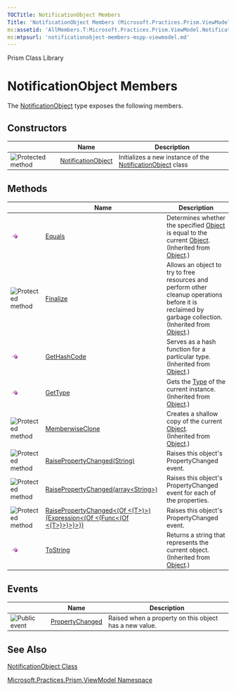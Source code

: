 ```yaml
---
TOCTitle: NotificationObject Members
Title: 'NotificationObject Members (Microsoft.Practices.Prism.ViewModel)'
ms:assetid: 'AllMembers.T:Microsoft.Practices.Prism.ViewModel.NotificationObject'
ms:mtpsurl: 'notificationobject-members-mspp-viewmodel.md'
---
```


Prism Class Library

NotificationObject Members
==========================

The [NotificationObject](https://msdn.microsoft.com/library/microsoft.practices.prism.viewmodel.notificationobject) type exposes the following members.

Constructors
------------

<span id="constructorTableToggle"></span>
<table>

<thead>
<tr class="header">
<th> </th>
<th>Name</th>
<th>Description</th>
</tr>
</thead>
<tbody>
<tr class="odd">
<td><img src="https://msdn.microsoft.com/en-us/Gg405532.protmethod(en-us,PandP.50).gif" title="Protected method" /></td>
<td><a href="https://msdn.microsoft.com/library/microsoft.practices.prism.viewmodel.notificationobject.">NotificationObject</a></td>
<td><div class="summary">
Initializes a new instance of the <a href="https://msdn.microsoft.com/library/microsoft.practices.prism.viewmodel.notificationobject">NotificationObject</a> class
</div></td>
</tr>
</tbody>
</table>

Methods
-------

<span id="methodTableToggle"></span>
<table>

<thead>
<tr class="header">
<th> </th>
<th>Name</th>
<th>Description</th>
</tr>
</thead>
<tbody>
<tr class="odd">
<td><img src="images/public-method.gif" title="Public method" /></td>
<td><a href="http://msdn.microsoft.com/en-us/library/bsc2ak47">Equals</a></td>
<td><div class="summary">
Determines whether the specified <a href="http://msdn.microsoft.com/en-us/library/e5kfa45b">Object</a> is equal to the current <a href="http://msdn.microsoft.com/en-us/library/e5kfa45b">Object</a>.
</div>
(Inherited from <a href="http://msdn.microsoft.com/en-us/library/e5kfa45b">Object</a>.)</td>
</tr>
<tr class="even">
<td><img src="https://msdn.microsoft.com/en-us/Gg405532.protmethod(en-us,PandP.50).gif" title="Protected method" /></td>
<td><a href="http://msdn.microsoft.com/en-us/library/4k87zsw7">Finalize</a></td>
<td><div class="summary">
Allows an object to try to free resources and perform other cleanup operations before it is reclaimed by garbage collection.
</div>
(Inherited from <a href="http://msdn.microsoft.com/en-us/library/e5kfa45b">Object</a>.)</td>
</tr>
<tr class="odd">
<td><img src="images/public-method.gif" title="Public method" /></td>
<td><a href="http://msdn.microsoft.com/en-us/library/zdee4b3y">GetHashCode</a></td>
<td><div class="summary">
Serves as a hash function for a particular type.
</div>
(Inherited from <a href="http://msdn.microsoft.com/en-us/library/e5kfa45b">Object</a>.)</td>
</tr>
<tr class="even">
<td><img src="images/public-method.gif" title="Public method" /></td>
<td><a href="http://msdn.microsoft.com/en-us/library/dfwy45w9">GetType</a></td>
<td><div class="summary">
Gets the <a href="http://msdn.microsoft.com/en-us/library/42892f65">Type</a> of the current instance.
</div>
(Inherited from <a href="http://msdn.microsoft.com/en-us/library/e5kfa45b">Object</a>.)</td>
</tr>
<tr class="odd">
<td><img src="https://msdn.microsoft.com/en-us/Gg405532.protmethod(en-us,PandP.50).gif" title="Protected method" /></td>
<td><a href="http://msdn.microsoft.com/en-us/library/57ctke0a">MemberwiseClone</a></td>
<td><div class="summary">
Creates a shallow copy of the current <a href="http://msdn.microsoft.com/en-us/library/e5kfa45b">Object</a>.
</div>
(Inherited from <a href="http://msdn.microsoft.com/en-us/library/e5kfa45b">Object</a>.)</td>
</tr>
<tr class="even">
<td><img src="https://msdn.microsoft.com/en-us/Gg405532.protmethod(en-us,PandP.50).gif" title="Protected method" /></td>
<td><a href="https://msdn.microsoft.com/library/microsoft.practices.prism.viewmodel.notificationobject.raisepropertychanged(system.string)">RaisePropertyChanged(String)</a></td>
<td><div class="summary">
Raises this object's PropertyChanged event.
</div></td>
</tr>
<tr class="odd">
<td><img src="https://msdn.microsoft.com/en-us/Gg405532.protmethod(en-us,PandP.50).gif" title="Protected method" /></td>
<td><a href="https://msdn.microsoft.com/library/microsoft.practices.prism.viewmodel.notificationobject.raisepropertychanged(system.string%5b%5d)">RaisePropertyChanged(array&lt;String&gt;)</a></td>
<td><div class="summary">
Raises this object's PropertyChanged event for each of the properties.
</div></td>
</tr>
<tr class="even">
<td><img src="https://msdn.microsoft.com/en-us/Gg405532.protmethod(en-us,PandP.50).gif" title="Protected method" /></td>
<td><a href="https://msdn.microsoft.com/library/microsoft.practices.prism.viewmodel.notificationobject.raisepropertychanged%60%601(system.linq.expressions.expression%7bsystem.func%7b%60%600%7d%7d)">RaisePropertyChanged&lt;(Of &lt;(T&gt;)&gt;)(Expression&lt;(Of &lt;(Func&lt;(Of &lt;(T&gt;)&gt;)&gt;)&gt;))</a></td>
<td><div class="summary">
Raises this object's PropertyChanged event.
</div></td>
</tr>
<tr class="odd">
<td><img src="images/public-method.gif" title="Public method" /></td>
<td><a href="http://msdn.microsoft.com/en-us/library/7bxwbwt2">ToString</a></td>
<td><div class="summary">
Returns a string that represents the current object.
</div>
(Inherited from <a href="http://msdn.microsoft.com/en-us/library/e5kfa45b">Object</a>.)</td>
</tr>
</tbody>
</table>

Events
------

<span id="eventTableToggle"></span>
<table>

<thead>
<tr class="header">
<th> </th>
<th>Name</th>
<th>Description</th>
</tr>
</thead>
<tbody>
<tr class="odd">
<td><img src="https://msdn.microsoft.com/en-us/Gg405532.pubevent(en-us,PandP.50).gif" title="Public event" /></td>
<td><a href="https://msdn.microsoft.com/library/microsoft.practices.prism.viewmodel.notificationobject.propertychanged">PropertyChanged</a></td>
<td><div class="summary">
Raised when a property on this object has a new value.
</div></td>
</tr>
</tbody>
</table>

See Also
--------


[NotificationObject Class](https://msdn.microsoft.com/library/microsoft.practices.prism.viewmodel.notificationobject)

[Microsoft.Practices.Prism.ViewModel Namespace](https://msdn.microsoft.com/library/microsoft.practices.prism.viewmodel)
